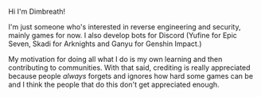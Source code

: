 Hi I'm Dimbreath!

I'm just someone who's interested in reverse engineering and security, mainly games for now. I also develop bots for Discord (Yufine for Epic Seven, Skadi for Arknights and Ganyu for Genshin Impact.)

My motivation for doing all what I do is my own learning and then contributing to communities. With that said, crediting is really appreciated because people *always* forgets and ignores how hard some games can be and I think the people that do this don't get appreciated enough.
